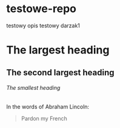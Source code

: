 # testowe-repo
testowy opis
testowy darzak1
# The largest heading
## The second largest heading
###### The smallest heading
In the words of Abraham Lincoln:

> Pardon my French
